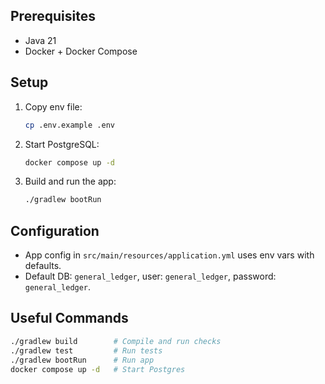 
## Prerequisites
- Java 21
- Docker + Docker Compose

## Setup
1. Copy env file:
   ```bash
   cp .env.example .env
   ```
2. Start PostgreSQL:
   ```bash
   docker compose up -d
   ```
3. Build and run the app:
   ```bash
   ./gradlew bootRun
   ```

## Configuration
- App config in `src/main/resources/application.yml` uses env vars with defaults.
- Default DB: `general_ledger`, user: `general_ledger`, password: `general_ledger`.

## Useful Commands
```bash
./gradlew build        # Compile and run checks
./gradlew test         # Run tests
./gradlew bootRun      # Run app
docker compose up -d   # Start Postgres
```
